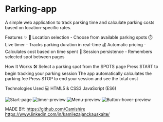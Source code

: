 # Parking-app
A simple web application to track parking time and calculate parking costs based on location-specific rates.

Features ✨
📍 Location selection - Choose from available parking spots
⏱️ Live timer - Tracks parking duration in real-time
💰 Automatic pricing - Calculates cost based on time spent
🔄 Session persistence - Remembers selected spot between pages

How It Works 🛠️
Select a parking spot from the SPOTS page
Press START to begin tracking your parking session
The app automatically calculates the parking fee
Press STOP to end your session and see the total cost

Technologies Used 💻
HTML5 & CSS3
JavaScript (ES6)

![Start-page](https://github.com/user-attachments/assets/15fa8199-9d04-4b28-9531-b49b0c6eccb3)  ![timer-preview](https://github.com/user-attachments/assets/e49e81d6-5a0d-423f-affa-599d41a036cc)
![Menu-preview](https://github.com/user-attachments/assets/f1496b59-4b22-445c-af9b-59cf67688c54) ![Button-hover-preview](https://github.com/user-attachments/assets/f7878db3-c37b-48c8-99da-fd061b3a7e6c)


MADE BY:
https://github.com/Camishire
https://www.linkedin.com/in/kamilezajanckauskaite/
